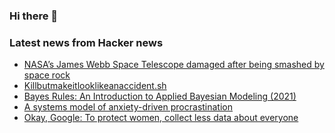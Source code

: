 ### Hi there 👋

<!--
**arashid-sh/arashid-sh** is a ✨ _special_ ✨ repository because its `README.md` (this file) appears on your GitHub profile.

Here are some ideas to get you started:

- 🔭 I’m currently working on ...
- 🌱 I’m currently learning ...
- 👯 I’m looking to collaborate on ...
- 🤔 I’m looking for help with ...
- 💬 Ask me about ...
- 📫 How to reach me: ...
- 😄 Pronouns: ...
- ⚡ Fun fact: ...
-->

### Latest news from Hacker news
<!-- BLOG-POST-LIST:START -->
- [NASA’s James Webb Space Telescope damaged after being smashed by space rock](https://www.independent.co.uk/space/nasa-s-webb-micrometeorite-damage-b2124380.html)
- [Killbutmakeitlooklikeanaccident.sh](https://gist.github.com/moyix/95ca9a7a26a639b2322c36c7411dc3be)
- [Bayes Rules: An Introduction to Applied Bayesian Modeling &lpar;2021&rpar;](https://www.bayesrulesbook.com/)
- [A systems model of anxiety-driven procrastination](https://axle.design/a-systems-model-of-anxiety-driven-procrastination)
- [Okay, Google: To protect women, collect less data about everyone](https://www.washingtonpost.com/technology/2022/07/01/google-privacy-abortion/)
<!-- BLOG-POST-LIST:END -->
